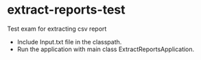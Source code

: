 # extract-reports-test
Test exam for extracting csv report

* Include Input.txt file in the classpath.
* Run the application with main class ExtractReportsApplication.

